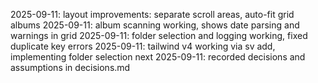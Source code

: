 2025-09-11: layout improvements: separate scroll areas, auto-fit grid albums
2025-09-11: album scanning working, shows date parsing and warnings in grid
2025-09-11: folder selection and logging working, fixed duplicate key errors
2025-09-11: tailwind v4 working via sv add, implementing folder selection next
2025-09-11: recorded decisions and assumptions in decisions.md
